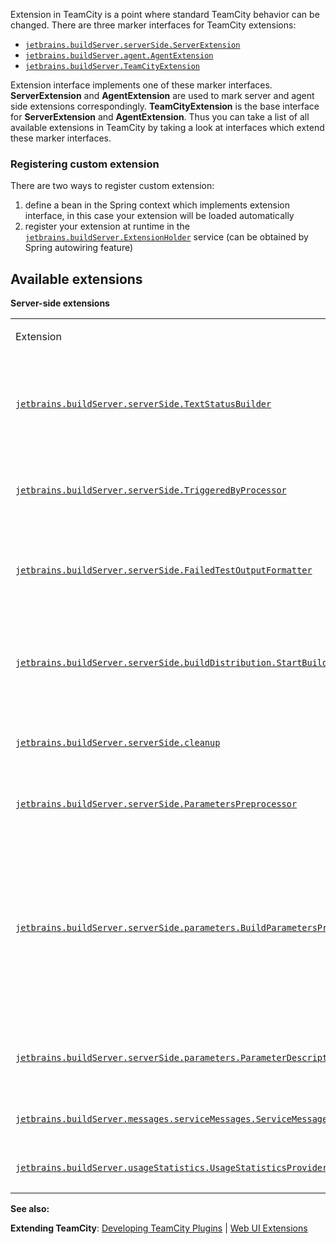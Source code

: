 [//]: # (title: Extensions)
[//]: # (auxiliary-id: Extensions.html)

Extension in TeamCity is a point where standard TeamCity behavior can be changed. There are three marker interfaces for TeamCity extensions:

* [`jetbrains.buildServer.serverSide.ServerExtension`](http://javadoc.jetbrains.net/teamcity/openapi/current/jetbrains/buildServer/serverSide/ServerExtension.html)
* [`jetbrains.buildServer.agent.AgentExtension`](http://javadoc.jetbrains.net/teamcity/openapi/current/jetbrains/buildServer/agent/AgentExtension.html)
* [`jetbrains.buildServer.TeamCityExtension`](http://javadoc.jetbrains.net/teamcity/openapi/current/jetbrains/buildServer/TeamCityExtension.html)

Extension interface implements one of these marker interfaces. __ServerExtension__ and __AgentExtension__ are used to mark server and agent side extensions correspondingly. __TeamCityExtension__ is the base interface for __ServerExtension__ and __AgentExtension__. Thus you can take a list of all available extensions in TeamCity by taking a look at interfaces which extend these marker interfaces.

### Registering custom extension

There are two ways to register custom extension:

1. define a bean in the Spring context which implements extension interface, in this case your extension will be loaded automatically
2. register your extension at runtime in the [`jetbrains.buildServer.ExtensionHolder`](http://javadoc.jetbrains.net/teamcity/openapi/current/jetbrains/buildServer/ExtensionHolder.html) service (can be obtained by Spring autowiring feature)
## Available extensions

__Server\-side extensions__

<table><tr>

<td>

Extension


</td>

<td>

Since 


</td>

<td>

Description


</td></tr><tr>

<td>

[`jetbrains.buildServer.serverSide.TextStatusBuilder`](http://javadoc.jetbrains.net/teamcity/openapi/current/jetbrains/buildServer/serverSide/TextStatusBuilder.html)

</td>

<td>

3.0


</td>

<td>

Allows customizing text status line of the build, i.e. the build description which usually contains text like "Tests passed: 234, failed: 4 (2 new)".


</td></tr><tr>

<td>

[`jetbrains.buildServer.serverSide.TriggeredByProcessor`](http://javadoc.jetbrains.net/teamcity/openapi/current/jetbrains/buildServer/serverSide/TriggeredByProcessor.html)

</td>

<td>

4.0


</td>

<td>

Similar to __TextStatusBuilder__ but affects "Triggered by" value shown in the UI.


</td></tr><tr>

<td>

[`jetbrains.buildServer.serverSide.FailedTestOutputFormatter`](http://javadoc.jetbrains.net/teamcity/openapi/current/jetbrains/buildServer/serverSide/FailedTestOutputFormatter.html)

</td>

<td>

4.0


</td>

<td>

This extension allows applying custom formatting to test stacktrace to be shown in the UI.


</td></tr><tr>

<td>

[`jetbrains.buildServer.serverSide.buildDistribution.StartBuildPrecondition`](http://javadoc.jetbrains.net/teamcity/openapi/current/jetbrains/buildServer/serverSide/buildDistribution/StartBuildPrecondition.html)

</td>

<td>

4.5


</td>

<td>

Allows defining preconditions for starting a build on an agent, that is, you can instruct TeamCity to delay a build till some condition is met.


</td></tr><tr>

<td>

[`jetbrains.buildServer.serverSide.cleanup`](http://javadoc.jetbrains.net/teamcity/openapi/current/jetbrains/buildServer/serverSide/cleanup/CleanupExtension.html)

</td>

<td>

8.0


</td>

<td>

This extension is called or each build which is to be cleaned up. 

</td></tr><tr>

<td>

[`jetbrains.buildServer.serverSide.ParametersPreprocessor`](http://javadoc.jetbrains.net/teamcity/openapi/current/jetbrains/buildServer/serverSide/ParametersPreprocessor.html)

</td>

<td>

3.0

</td>

<td>

Allows modifying build parameters right before they are sent to an agent.


</td></tr><tr>

<td>

[`jetbrains.buildServer.serverSide.parameters.BuildParametersProvider`](http://javadoc.jetbrains.net/teamcity/openapi/current/jetbrains/buildServer/serverSide/parameters/BuildParametersProvider.html)

</td>

<td>

5.0


</td>

<td>

Allows adding additional parameters available for a build. It differs from __ParametersPreprocessor__ in the way that the parameters added by __BuildParametersProvider__ will be available in a popup showing available parameters, and will be considered when requirements are calculated.


</td></tr><tr>

<td>

[`jetbrains.buildServer.serverSide.parameters.ParameterDescriptionProvider`](http://javadoc.jetbrains.net/teamcity/openapi/current/jetbrains/buildServer/serverSide/parameters/ParameterDescriptionProvider.html)

</td>

<td>

5.0


</td>

<td>

Provides a human\-readable description for a parameter, see also __BuildParametersProvider__.


</td></tr><tr>

<td>

[`jetbrains.buildServer.messages.serviceMessages.ServiceMessageTranslator`](http://javadoc.jetbrains.net/teamcity/openapi/current/jetbrains/buildServer/messages/serviceMessages/ServiceMessageTranslator.html)

</td>

<td>

4.0


</td>

<td>

Translator for specific type of service messages.


</td></tr><tr>

<td>

[`jetbrains.buildServer.usageStatistics.UsageStatisticsProvider`](http://javadoc.jetbrains.net/teamcity/openapi/current/jetbrains/buildServer/usageStatistics/UsageStatisticsProvider.html)

</td>

<td>

6.0


</td>

<td>

Provides a custom usage statistics.


</td></tr></table>

  __See also:__

__Extending TeamCity__: [Developing TeamCity Plugins](developing-teamcity-plugins.md) | [Web UI Extensions](web-ui-extensions.md)
